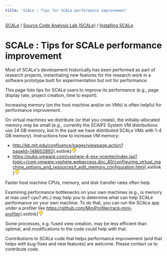 ```yaml
---
title: 'SCALe : Tips for SCALe performance improvement'
---
```

[SCALe](index.md) / [Source Code Analysis Lab (SCALe)](Welcome.md) / [Installing SCALe](Installing-SCALe.md)
<!-- <legal> -->
<!-- SCALe version r.6.7.0.0.A -->
<!--  -->
<!-- Copyright 2021 Carnegie Mellon University. -->
<!--  -->
<!-- NO WARRANTY. THIS CARNEGIE MELLON UNIVERSITY AND SOFTWARE ENGINEERING -->
<!-- INSTITUTE MATERIAL IS FURNISHED ON AN "AS-IS" BASIS. CARNEGIE MELLON -->
<!-- UNIVERSITY MAKES NO WARRANTIES OF ANY KIND, EITHER EXPRESSED OR -->
<!-- IMPLIED, AS TO ANY MATTER INCLUDING, BUT NOT LIMITED TO, WARRANTY OF -->
<!-- FITNESS FOR PURPOSE OR MERCHANTABILITY, EXCLUSIVITY, OR RESULTS -->
<!-- OBTAINED FROM USE OF THE MATERIAL. CARNEGIE MELLON UNIVERSITY DOES NOT -->
<!-- MAKE ANY WARRANTY OF ANY KIND WITH RESPECT TO FREEDOM FROM PATENT, -->
<!-- TRADEMARK, OR COPYRIGHT INFRINGEMENT. -->
<!--  -->
<!-- Released under a MIT (SEI)-style license, please see COPYRIGHT file or -->
<!-- contact permission@sei.cmu.edu for full terms. -->
<!--  -->
<!-- [DISTRIBUTION STATEMENT A] This material has been approved for public -->
<!-- release and unlimited distribution.  Please see Copyright notice for -->
<!-- non-US Government use and distribution. -->
<!--  -->
<!-- DM19-1274 -->
<!-- </legal> -->

SCALe : Tips for SCALe performance improvement
===============================================

Most of SCALe's development historically has been performed as part of
research projects, instantiating new features for the research work in a
software prototype built for experimentation but not for performance.

This page lists tips for SCALe users to improve its performance (e.g.,
page display rate, project creation, time to export).

Increasing memory (on the host machine and/or on VMs) is often helpful
for performance improvement.

On virtual machines we distribute (or that you create), the
initially-allocated memory may be small (e.g., currently the SCAIFE System VM distributions use 24 GB memory, but in the past we have
distributed SCALe VMs with 1-4 GB memory). Instructions how to increase
VM memory:

-   <http://kb.mit.edu/confluence/pages/viewpage.action?pageId=148602892>{.extlink}![(lightbulb)](images/icons/emoticons/lightbulb_on.png)
-   <https://pubs.vmware.com/vsphere-4-esx-vcenter/index.jsp?topic=/com.vmware.vsphere.webaccess.doc_40/configuring_virtual_machine_options_and_resources/t_edit_memory_configuration.html>{.extlink}![(lightbulb)](images/icons/emoticons/lightbulb_on.png)

Faster host machine CPUs, memory, and disk transfer rates often help.

Examining performance bottlenecks on your own machines (e.g., is memory
at max use? cpu? etc.) may help you to determine what can help SCALe
performance on your own machine. To do that, you can run the SCALe app
under a profiler
like <https://github.com/MiniProfiler/rack-mini-profiler>{.extlink}![(lightbulb)](images/icons/emoticons/lightbulb_on.png)

Some processes, e.g. fused view creation, may be less efficient than
optimal, and modifications to the code could help with that.

Contributions to SCALe code that helps performance improvement (and that
helps with bug-fixes and new features) are welcome. Please contact us to
contribute code.
